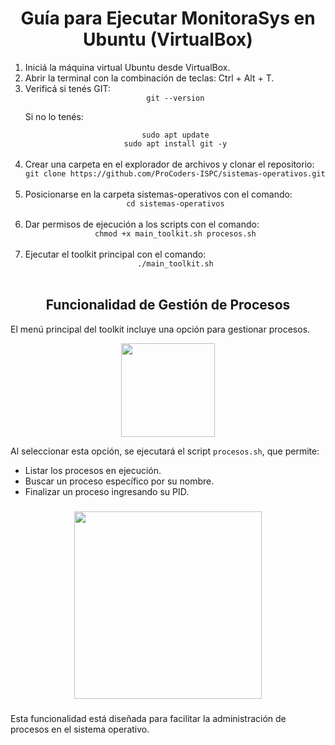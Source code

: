 <div align="center">
<h1>Guía para Ejecutar MonitoraSys en Ubuntu (VirtualBox)</h1>
</div>

<ol>
<li>Iniciá la máquina virtual Ubuntu desde VirtualBox.</li>
<li>Abrir la terminal con la combinación de teclas: Ctrl + Alt + T.</li>
<li>Verificá si tenés GIT: 
<div align="center">
<code>git --version</code> <br>
</div>

Si no lo tenés: <br> 

<div align="center">
<code>sudo apt update</code><br>
<code>sudo apt install git -y</code>
</div>
<br>
</li>
<li> Crear una carpeta en el explorador de archivos y clonar el repositorio: <br>

<div align="center">
<code>git clone https://github.com/ProCoders-ISPC/sistemas-operativos.git</code> <br>
</div>
 <br>

</li>
<li>Posicionarse en la carpeta sistemas-operativos con el comando: <br> 
<div align="center">
<code>cd sistemas-operativos</code> <br>
</div>
 <br>
</li>

<li>Dar permisos de ejecución a los scripts con el comando: <br>
<div align="center">
<code>chmod +x main_toolkit.sh procesos.sh</code>
</div>
 <br>
</li>
<li>Ejecutar el toolkit principal con el comando: <br>
<div align="center">
<code>./main_toolkit.sh</code>
</div>
 <br>
</li>
</ol>

<div align="center">
<h2>Funcionalidad de Gestión de Procesos</h2>
</div>

<p>El menú principal del toolkit incluye una opción para gestionar procesos.

<div align="center">
  <img height="150" src="https://i.ibb.co/SwWPWnGR/Captura-de-pantalla-2025-05-17-123317.png"  />
</div>

 Al seleccionar esta opción, se ejecutará el script <code>procesos.sh</code>, que permite:</p>
<ul>
<li>Listar los procesos en ejecución.</li>
<li>Buscar un proceso específico por su nombre.</li>
<li>Finalizar un proceso ingresando su PID.</li>
</ul>

###

<div align="center">
  <img height="300" src="https://i.ibb.co/ynnqH46N/Captura-de-pantalla-2025-05-17-123554.png"  />
</div>

###
<p>Esta funcionalidad está diseñada para facilitar la administración de procesos en el sistema operativo.</p>

